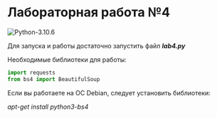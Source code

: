 # Лабораторная работа №4

![Python-3.10.6](https://img.shields.io/badge/Python-v3.10.6-blue?style=for-the-badge)

Для запуска и работы достаточно запустить файл ***lab4.py***

Необходимые библиотеки для работы: 
```python
import requests
from bs4 import BeautifulSoup
```
Если вы работаете на ОС Debian, следует установить библиотеки:

*apt-get install python3-bs4* 
